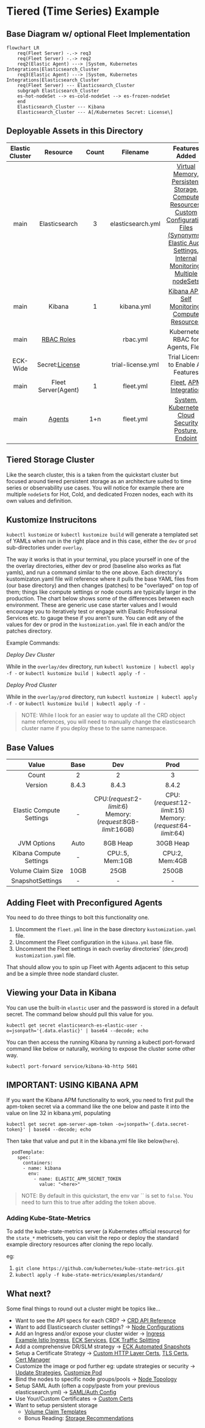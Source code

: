 # Tiered (Time Series) Example

## Base Diagram w/ optional Fleet Implementation

```mermaid
flowchart LR
	req(Fleet Server) -.-> req3
	req(Fleet Server) -.-> req2
	req2(Elastic Agent) ---> |System, Kubernetes Integrations|Elasticsearch_Cluster
	req3(Elastic Agent) ---> |System, Kubernetes Integrations|Elasticsearch_Cluster
	req(Fleet Server) --- Elasticsearch_Cluster
	subgraph Elasticsearch_Cluster
	es-hot-nodeSet --> es-cold-nodeSet --> es-frozen-nodeSet
	end
	Elasticsearch_Cluster --- Kibana
	Elasticsearch_Cluster --- A[/Kubernetes Secret: License\]

```

## Deployable Assets in this Directory

| Elastic Cluster | Resource | Count | Filename | Features Added |
| :-------------: |:-------------:| :-------------: | :-------------: | :-------------: |
|main|Elasticsearch|3|elasticsearch.yml|[Virtual Memory](https://www.elastic.co/guide/en/cloud-on-k8s/current/k8s-virtual-memory.html), [Persistent Storage](https://www.elastic.co/guide/en/cloud-on-k8s/current/k8s-volume-claim-templates.html), [Compute Resources](https://www.elastic.co/guide/en/cloud-on-k8s/current/k8s-managing-compute-resources.html), [Custom Configuration Files (Synonyms)](https://www.elastic.co/guide/en/cloud-on-k8s/current/k8s-bundles-plugins.html), [Elastic Audit Settings](https://www.elastic.co/guide/en/cloud-on-k8s/current/k8s_audit_logging.html), [Internal Monitoring](https://www.elastic.co/guide/en/cloud-on-k8s/current/k8s-stack-monitoring.html), [Multiple nodeSets](https://www.elastic.co/guide/en/cloud-on-k8s/current/k8s-orchestration.html#k8s-nodesets)|
|main|Kibana|1|kibana.yml|[Kibana APM Self Monitoring](https://www.elastic.co/guide/en/kibana/current/kibana-debugging.html), [Compute Resources](https://www.elastic.co/guide/en/cloud-on-k8s/current/k8s-kibana-advanced-configuration.html)|
|main|[RBAC Roles](https://kubernetes.io/docs/reference/access-authn-authz/rbac/)||rbac.yml|Kubernetes RBAC for Agents, Fleet|
|ECK-Wide|Secret:[License](https://www.elastic.co/guide/en/cloud-on-k8s/current/k8s-licensing.html)||trial-license.yml|Trial License to Enable All Features|
|main|Fleet Server(Agent)|1|fleet.yml|[Fleet](https://www.elastic.co/guide/en/cloud-on-k8s/current/k8s-elastic-agent-fleet.html), [APM Integration](https://www.elastic.co/guide/en/apm/guide/current/upgrade-to-apm-integration.html) |
|main|[Agents](https://www.elastic.co/guide/en/cloud-on-k8s/current/k8s-elastic-agent-fleet-configuration-examples.html)|1+n|fleet.yml|[System](https://docs.elastic.co/en/integrations/system), [Kubernetes](https://docs.elastic.co/integrations/kubernetes), [Cloud Security Posture](https://docs.elastic.co/integrations/cloud_security_posture), [Endoint](https://docs.elastic.co/integrations/endpoint)|

## Tiered Storage Cluster

Like the search cluster, this is a taken from the quickstart cluster but focused around tiered persistent storage as an architecture suited to time series or observability use cases.  You will notice for example there are multiple `nodeSet`s for Hot, Cold, and dedicated Frozen nodes, each with its own values and definition.  

## Kustomize Instrucitons

`kubectl kustomize` or `kubectl kustomize build` will generate a templated set of YAMLs when run in the right place and in this case, either the `dev` or `prod` sub-directories under `overlay`.

The way it works is that in your terminal, you place yourself in one of the the overlay directories, either dev or prod (baseline also works as flat yamls), and run a command similar to the one above.   Each directory's kustomizaton.yaml file will reference where it pulls the base YAML files from (our base directory) and then changes (patches) to be "overlayed" on top of them; things like compute settings or node counts are typically larger in the production.  The chart below shows some of the differences between each environment. These are generic use case starter values and I would encourage you to iteratively test or engage with Elastic Professional Services etc. to gauge these if you aren't sure.  You can edit any of the values for dev or prod in the `kustomization.yaml` file in each and/or the patches directory.  

Example Commands:

*Deploy Dev Cluster*

While in the `overlay/dev` directory, run `kubectl kustomize | kubectl apply -f -` or `kubectl kustomize build | kubectl apply -f -`

*Deploy Prod Cluster*

While in the `overlay/prod` directory, run `kubectl kustomize | kubectl apply -f -` or `kubectl kustomize build | kubectl apply -f -`

>NOTE: While I look for an easier way to update all the CRD object name references, you will need to manually change the elasticsearch cluster name if you deploy these to the same namespace. 

## Base Values

| Value | Base | Dev | Prod |
| :-------------: | :-------------: | :-------------: |:-------------: |
|Count|2|2|3|
|Version|8.4.3|8.4.3|8.4.2|
|Elastic Compute Settings|-|CPU:(*request*:2-*limit*:6)<br>Memory:(*request*:8GB-*limit*:16GB)|CPU:(*request*:12-*limit*:15)<br>Memory:(*request*:64-*limit*:64)|
|JVM Options|Auto|8GB Heap|30GB Heap|
|Kibana Compute Settings|-|CPU:.5, Mem:1GB|CPU:2, Mem:4GB|
|Volume Claim Size|10GB|25GB|250GB|
|SnapshotSettings|-|-|-|

## Adding Fleet with Preconfigured Agents

You need to do three things to bolt this functionality one. 
1) Uncomment the `fleet.yml` line in the base directory `kustomization.yaml` file.
2) Uncomment the Fleet configuration in the `kibana.yml` base file.
3) Uncomment the Fleet settings in each overlay directories' (dev,prod) `kustomization.yaml` file.

That should allow you to spin up Fleet with Agents adjacent to this setup and be a simple three node standard cluster.

## Viewing your Data in Kibana

You can use the built-in `elastic` user and the password is stored in a default secret. The command below should pull this value for you. 

`kubectl get secret elasticsearch-es-elastic-user -o=jsonpath='{.data.elastic}' | base64 --decode; echo`

You can then access the running Kibana by running a kubectl port-forward command like below or naturally, working to expose the cluster some other way.

`kubectl port-forward service/kibana-kb-http 5601`

## IMPORTANT: USING KIBANA APM

If you want the Kibana APM functionality to work, you need to first pull the apm-token secret via a command like the one below and paste it into the value on line 32 in kibana.yml, populating 

`kubectl get secret apm-server-apm-token -o=jsonpath='{.data.secret-token}' | base64 --decode; echo`

Then take that value and put it in the kibana.yml file like below(`here`).

```
  podTemplate:
    spec:
      containers:
      - name: kibana
        env:
          - name: ELASTIC_APM_SECRET_TOKEN
            value: "<here>"     
```

> NOTE: By default in this quickstart, the env var `` is set to `false`. You need to turn this to true after adding the token above.

### Adding Kube-State-Metrics

To add the kube-state-metrics server (a Kubernetes official resource) for the `state_*` metricsets, you can visit the repo or deploy the standard example directory resources after cloning the repo locally.

eg:
1. `git clone https://github.com/kubernetes/kube-state-metrics.git`
2. `kubectl apply -f kube-state-metrics/examples/standard/`


## What next?

Some final things to round out a cluster might be topics like...


- Want to see the API specs for each CRD? -> [CRD API Reference](https://www.elastic.co/guide/en/cloud-on-k8s/current/k8s-api-reference.html)
- Want to add Elasticsearch cluster settings? -> [Node Configurations](https://www.elastic.co/guide/en/cloud-on-k8s/current/k8s-node-configuration.html)
- Add an Ingress and/or expose your cluster wider -> [Ingress Example](https://github.com/elastic/cloud-on-k8s/tree/main/config/recipes/traefik),[Istio Ingress](https://github.com/elastic/cloud-on-k8s/tree/main/config/recipes/istio-gateway), [ECK Services](https://www.elastic.co/guide/en/cloud-on-k8s/current/k8s-services.html), [ECK Traffic Splitting](https://www.elastic.co/guide/en/cloud-on-k8s/current/k8s-traffic-splitting.html)
- Add a comprehensive DR/SLM strategy -> [ECK Automated Snapshots](https://www.elastic.co/guide/en/cloud-on-k8s/current/k8s-snapshots.html)
- Setup a Certificate Strategy -> [Custom HTTP Layer Certs](https://www.elastic.co/guide/en/cloud-on-k8s/current/k8s-custom-http-certificate.html), [TLS Certs](https://www.elastic.co/guide/en/cloud-on-k8s/current/k8s-tls-certificates.html), [Cert Manager]()
- Customize the image or pod further eg: update strategies or security -> [Update Strategies](https://www.elastic.co/guide/en/cloud-on-k8s/current/k8s-update-strategy.html), [Customize Pod](https://www.elastic.co/guide/en/cloud-on-k8s/current/k8s-customize-pods.html)
- Bind the nodes to specific node groups/pools -> [Node Topology](https://www.elastic.co/guide/en/cloud-on-k8s/current/k8s-advanced-node-scheduling.html)
- Setup SAML Auth (often a copy/paste from your previous elasticsearch.yml) -> [SAML/Auth Config](https://www.elastic.co/guide/en/cloud-on-k8s/current/k8s-saml-authentication.html)
- Use Your/Custom Certificates -> [Custom Certs](https://www.elastic.co/guide/en/cloud-on-k8s/current/k8s-custom-http-certificate.html)
- Want to setup persistent storage
	+ [Volume Claim Templates](https://www.elastic.co/guide/en/cloud-on-k8s/current/k8s-volume-claim-templates.html)
	+ Bonus Reading: [Storage Recommendations](https://www.elastic.co/guide/en/cloud-on-k8s/current/k8s-storage-recommendations.html) 
